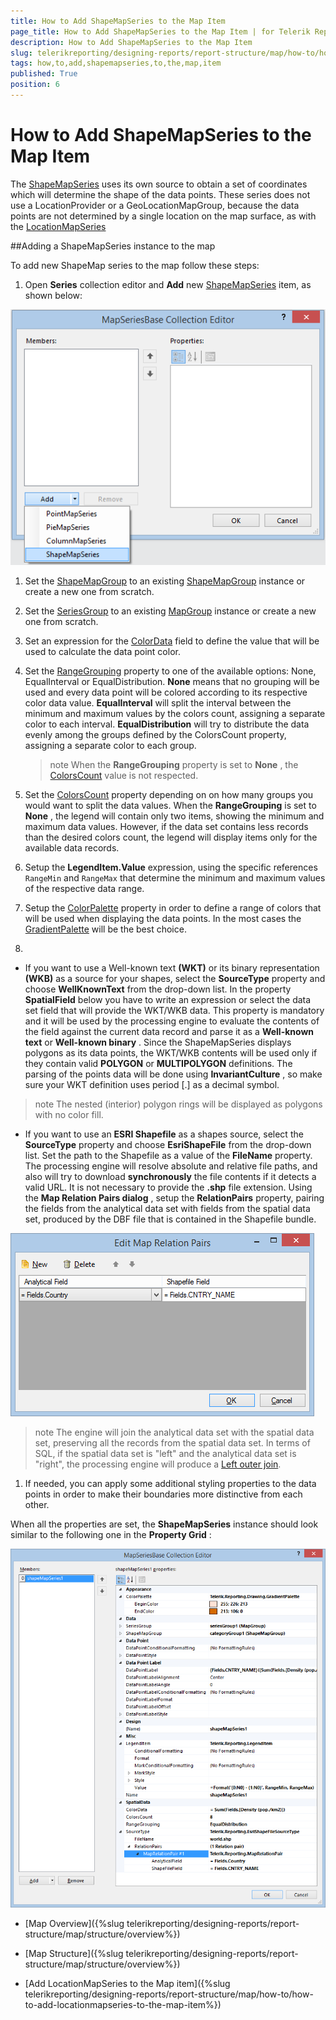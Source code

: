 ```yaml
---
title: How to Add ShapeMapSeries to the Map Item
page_title: How to Add ShapeMapSeries to the Map Item | for Telerik Reporting Documentation
description: How to Add ShapeMapSeries to the Map Item
slug: telerikreporting/designing-reports/report-structure/map/how-to/how-to-add-shapemapseries-to-the-map-item
tags: how,to,add,shapemapseries,to,the,map,item
published: True
position: 6
---
```


# How to Add ShapeMapSeries to the Map Item



The [ShapeMapSeries](/reporting/api/Telerik.Reporting.ShapeMapSeries) uses its own source to obtain a set of coordinates which will         determine the shape of the data points. These series does not use a LocationProvider or a GeoLocationMapGroup, because the data points         are not determined by a single location on the map surface, as with the [LocationMapSeries](/reporting/api/Telerik.Reporting.LocationMapSeries)

##Adding a ShapeMapSeries instance to the map

To add new ShapeMap series to the map follow these steps:         

1. Open __Series__  collection editor and __Add__  new               [ShapeMapSeries](/reporting/api/Telerik.Reporting.ShapeMapSeries) item, as shown below:               

  ![Choropleth Add Shape Map Series](images/Map/Choropleth/Choropleth_AddShapeMapSeries.png)

1. Set the [ShapeMapGroup](/reporting/api/Telerik.Reporting.ShapeMapSeries#Telerik_Reporting_ShapeMapSeries_ShapeMapGroup) to an existing               [ShapeMapGroup](/reporting/api/Telerik.Reporting.ShapeMapGroup) instance or create a new one from scratch.             

1. Set the [SeriesGroup](/reporting/api/Telerik.Reporting.MapSeriesBase#Telerik_Reporting_MapSeriesBase_SeriesGroup) to an existing               [MapGroup](/reporting/api/Telerik.Reporting.MapGroup) instance or create a new one from scratch.             

1. Set an expression for the [ColorData](/reporting/api/Telerik.Reporting.ShapeMapSeries#Telerik_Reporting_ShapeMapSeries_ColorData) field to define the value               that will be used to calculate the data point color.             

1. Set the [RangeGrouping](/reporting/api/Telerik.Reporting.ShapeMapSeries#Telerik_Reporting_ShapeMapSeries_RangeGrouping) property to one of the available options:               None, EqualInterval or EqualDistribution.               __None__  means that no grouping will be used and every data point will be colored according to its respective color data value.               __EqualInterval__  will split the interval between the minimum and maximum values by the colors count, assigning a separate color to each interval.               __EqualDistribution__  will try to distribute the data evenly among the groups defined by the ColorsCount property, assigning a separate color to each group.             

   >note When the  __RangeGrouping__  property is set to  __None__ ,                 the [ColorsCount](/reporting/api/Telerik.Reporting.ShapeMapSeries#Telerik_Reporting_ShapeMapSeries_ColorsCount) value is not respected.               

1. Set the [ColorsCount](/reporting/api/Telerik.Reporting.ShapeMapSeries#Telerik_Reporting_ShapeMapSeries_ColorsCount) property depending on on how many groups               you would want to split the data values. When the __RangeGrouping__  is set to __None__ , the legend               will contain only two items, showing the minimum and maximum data values. However, if the data set contains less records than the desired               colors count, the legend will display items only for the available data records.                           

1. Setup the __LegendItem.Value__  expression, using the specific references `RangeMin` and               `RangeMax` that determine the minimum and maximum values of the respective data range.             

1. Setup the [ColorPalette](/reporting/api/Telerik.Reporting.GraphSeriesBase#Telerik_Reporting_GraphSeriesBase_ColorPalette) property in order to define a range of               colors that will be used when displaying the data points. In the most cases the               [GradientPalette](/reporting/api/Telerik.Reporting.Drawing.GradientPalette) will be the best choice.             

1. 

   + If you want to use a Well-known text __(WKT)__  or its binary representation __(WKB)__                    as a source for your shapes, select the __SourceType__  property and choose __WellKnownText__                    from the drop-down list. In the property __SpatialField__  below you have to write an expression or select the data set                   field that will provide the WKT/WKB data. This property is mandatory and it will be used by the processing engine to evaluate                   the contents of the field against the current data record and parse it as a __Well-known text__  or                   __Well-known binary__ . Since the ShapeMapSeries displays polygons as its data points, the WKT/WKB contents will be used                   only if they contain valid __POLYGON__  or __MULTIPOLYGON__  definitions.                    The parsing of the points data will be done using __InvariantCulture__ , so make sure your WKT definition uses period [.] as                   a decimal symbol.                 

   >note The nested (interior) polygon rings will be displayed as polygons with no color fill.                   

   + If you want to use an __ESRI Shapefile__  as a shapes source, select the __SourceType__  property and                   choose __EsriShapeFile__  from the drop-down list.                 Set the path to the Shapefile as a value of the __FileName__  property. The processing engine will resolve                   absolute and relative file paths, and also will try to download __synchronously__  the file contents                   if it detects a valid URL. It is not necessary to provide the __.shp__  file extension.                 Using the __Map Relation Pairs dialog__ , setup the __RelationPairs__  property, pairing the fields                    from the analytical data set with fields from the spatial data set, produced by the DBF file that is contained in the Shapefile bundle.                   

  ![Choropleth Map Relation Pairs Dialog](images/Map/Choropleth/Choropleth_MapRelationPairsDialog.png)

   >note The engine will join the analytical data set with the spatial data set, preserving all the records from the spatial data set.                     In terms of SQL, if the spatial data set is "left" and the analytical data set is "right", the processing engine will produce a                     [Left outer join](http://en.wikipedia.org/wiki/Join_(SQL)#Left_outer_join).                   

1. If needed, you can apply some additional styling properties to the data points in order to make their boundaries more distinctive from each other.             

When all the properties are set, the __ShapeMapSeries__  instance should look similar to the following one in the           __Property Grid__ :           

  ![Choropleth Shape Map Series Layout In Property Grid](images/Map/Choropleth/Choropleth_ShapeMapSeries_LayoutInPropertyGrid.png)

 * [Map Overview]({%slug telerikreporting/designing-reports/report-structure/map/structure/overview%})

 * [Map Structure]({%slug telerikreporting/designing-reports/report-structure/map/structure/overview%})

 * [Add LocationMapSeries to the Map item]({%slug telerikreporting/designing-reports/report-structure/map/how-to/how-to-add-locationmapseries-to-the-map-item%})
